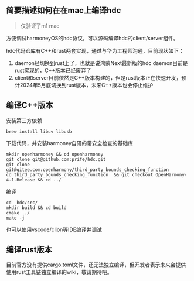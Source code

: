 
## 简要描述如何在在mac上编译hdc

>仅验证了m1 mac

方便调试harmoneyOS的hdc协议，可以源码编译hdc的client/server组件。

hdc代码仓库有C++和rust两套实现，通过与华为工程师沟通，目前现状如下：
1. daemon经切换到rust上了，也就是说鸿蒙Next最新版的hdc daemon目前是rust实现的，C++版本已经废弃了
2. client和server目前依然是C++版本构建的，但是rust版本正在快速开发，预计2024年5月底切换到rust版本，未来C++版本也会停止维护


## 编译C++版本

安装第三方依赖
```
brew install libuv libusb
```

下载代码，并安装harmoney自研的带安全检查的基础库

```
mkdir openharmoney && cd openharmoney 
git clone git@github.com:prife/hdc.git
git clone git@gitee.com:openharmony/third_party_bounds_checking_function
cd third_party_bounds_checking_function  && git checkout OpenHarmony-4.1-Release && cd ../
```

编译
```
cd  hdc/src/
mkdir build && cd build
cmake ../
make -j
```

也可以使用vscode/clion等IDE编译并调试

## 编译rust版本

目前官方没有提供cargo.toml文件，还无法独立编译，但开发者表示未来会提供使用rust工具链独立编译的wiki，敬请期待吧。
